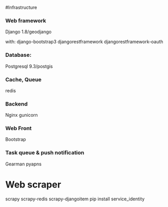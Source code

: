 #Infrastructure


### Web framework
Django 1.8/geodjango

with:
django-bootstrap3
djangorestframework
djangorestframework-oauth

### Database:
Postgresql 9.3/postgis

### Cache, Queue
redis

### Backend
Nginx 
gunicorn

### Web Front
Bootstrap

### Task queue & push notification
Gearman
pyapns

# Web scraper
scrapy
scrapy-redis
scrapy-djangoitem
pip install service_identity